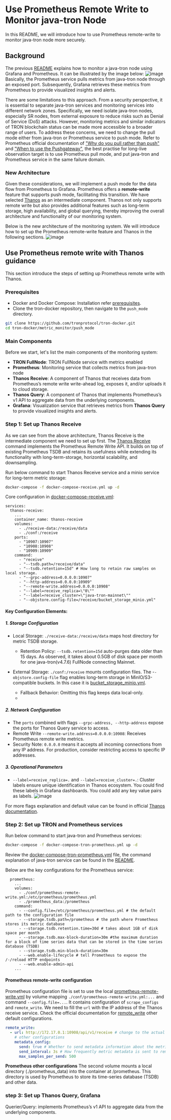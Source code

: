 # Use Prometheus Remote Write to Monitor java-tron Node

In this README, we will introduce how to use Prometheus remote-write to monitor java-tron node more securely.

## Background
The previous [README](../README.md) explains how to monitor a java-tron node using Grafana and Prometheus. It can be illustrated by the image below:
![image](../../images/metric_pull_simple.png)
Basically, the Prometheus service pulls metrics from java-tron node through an exposed port. Subsequently, Grafana retrieves these metrics from Prometheus to provide visualized insights and alerts.

There are some limitations to this approach. From a security perspective, it is essential to separate java-tron services and monitoring services into different network zones. Specifically, we need isolate java-tron nodes, especially SR nodes, from external exposure to reduce risks such as Denial of Service (DoS) attacks. However, monitoring metrics and similar indicators of TRON blockchain status can be made more accessible to a broader range of users.
To address these concerns, we need to change the pull mode either from java-tron or Prometheus service to push mode. Refer to Prometheus official documentation of ["Why do you pull rather than push"](https://prometheus.io/docs/introduction/faq/#why-do-you-pull-rather-than-push) and ["When to use the Pushgateway"](https://prometheus.io/docs/practices/pushing/#when-to-use-the-pushgateway), the best practise for long-live observation target is to use Prometheus pull mode, and put java-tron and Prometheus service in the same failure domain.

### New Architecture
Given these considerations, we will implement a push mode for the data flow from Prometheus to Grafana. Prometheus offers a **remote-write** feature that supports push mode, facilitating this transition. We have selected [Thanos](https://github.com/thanos-io/thanos) as an intermediate component. Thanos not only supports remote write but also provides additional features such as long-term storage, high availability, and global querying, thereby improving the overall architecture and functionality of our monitoring system.

Below is the new architecture of the monitoring system. We will introduce how to set up the Prometheus remote-write feature and Thanos in the following sections.
![image](../../images/metric_push_with_thanos.png)

## Use Prometheus remote write with Thanos guidance
This section introduce the steps of setting up Prometheus remote write with Thanos.

### Prerequisites

- Docker and Docker Compose: Installation refer [prerequisites](../../README.md#prerequisites).
- Clone the tron-docker repository, then navigate to the `push_mode` directory.
```sh
git clone https://github.com/tronprotocol/tron-docker.git
cd tron-docker/metric_monitor/push_mode
```
### Main Components
Before we start, let's list the main components of the monitoring system:
- **TRON FullNode**: TRON FullNode service with metrics enabled
- **Prometheus**: Monitoring service that collects metrics from java-tron node
- **Thanos Receive**: A component of Thanos that receives data from Prometheus’s remote write write-ahead log, exposes it, and/or uploads it to cloud storage.
- **Thanos Query**: A component of Thanos that implements Prometheus’s v1 API to aggregate data from the underlying components.
- **Grafana**: Visualization service that retrieves metrics from **Thanos Query** to provide visualized insights and alerts.

### Step 1: Set up Thanos Receive
As we can see from the above architecture, Thanos Receive is the intermediate component we need to set up first. The [Thanos Receive](https://thanos.io/tip/components/receive.md/#receiver) command implements the Prometheus Remote Write API. It builds on top of existing Prometheus TSDB and retains its usefulness while extending its functionality with long-term-storage, horizontal scalability, and downsampling.

Run below command to start Thanos Receive service and a minio service for long-term metric storage:
```sh
docker-compose -f docker-compose-receive.yml up -d
```

Core configuration in [docker-compose-receive.yml](docker-compose-receive.yml):
```aiignore
services:
  thanos-receive:
    ...
    container_name: thanos-receive
    volumes:
      - ./receive-data:/receive/data
      - ./conf:/receive
    ports:
      - "10907:10907"
      - "10908:10908"
      - "10909:10909"
    command:
      - "receive"
      - "--tsdb.path=/receive/data"
      - "--tsdb.retention=15d" # How long to retain raw samples on local storage.
      - "--grpc-address=0.0.0.0:10907"
      - "--http-address=0.0.0.0:10909"
      - "--remote-write.address=0.0.0.0:10908"
      - "--label=receive_replica=\"0\""
      - "--label=receive_cluster=\"java-tron-mainnet\""
      - "--objstore.config-file=/receive/bucket_storage_minio.yml"
```
#### Key Configuration Elements:
##### 1. Storage Configuration
- Local Storage:
`./receive-data:/receive/data` maps host directory for metric TSDB storage.
  - Retention Policy: `--tsdb.retention=15d` auto-purges data older than 15 days. As observed, it takes about 0.5GB of disk space per month for one java-tron(v4.7.6) FullNode connecting Mainnet.

- External Storage:
`./conf:/receive` mounts configuration files. The -`-objstore.config-file` flag enables long-term storage in MinIO/S3-compatible buckets. In this case it is [bucket_storage_minio.yml](conf/bucket_storage_minio.yml).
  - Fallback Behavior: Omitting this flag keeps data local-only.
  -
##### 2. Network Configuration
- The `ports` combined with flags `--grpc-address, --http-address` expose the ports for Thanos Query service to access.
- Remote Write `--remote-write.address=0.0.0.0:10908`: Receives Prometheus remote write metrics.
- Security Note: `0.0.0.0` means it accepts all incoming connections from any IP address. For production, consider restricting access to specific IP addresses.

##### 3. Operational Parameters

- `--label=receive_replica=.` and `--label=receive_cluster=.`: Cluster labels ensure unique identification in Thanos ecosystem. You could find these labels in Grafana dashboards. You could add any key value pairs as labels.
![image](../../images/metric_pull_receive_label.png)


For more flags explanation and default value can be found in official [Thanos documentation](https://thanos.io/tip/components/receive.md/#flags).

### Step 2: Set up TRON and Prometheus services
Run below command to start java-tron and Prometheus services:
```sh
docker-compose -f docker-compose-tron-prometheus.yml up -d
```
Review the [docker-compose-tron-prometheus.yml](docker-compose-tron-prometheus.yml) file, the command explanation of java-tron service can be found in the [README](../single_node/README.md#run-the-container).

Below are the key configurations for the Prometheus service:
```
  prometheus:
    ...
    volumes:
      - ./conf/prometheus-remote-write.yml:/etc/prometheus/prometheus.yml
      - ./prometheus_data:/prometheus
    command:
      - --config.file=/etc/prometheus/prometheus.yml # the default path to the configuration file
      - --storage.tsdb.path=/prometheus # the path where Prometheus stores its metric database
      - --storage.tsdb.retention.time=30d # takes about 1GB of disk space per month
      - --storage.tsdb.max-block-duration=30m #the maximum duration for a block of time series data that can be stored in the time series database (TSDB)
      - --storage.tsdb.min-block-duration=30m
      - --web.enable-lifecycle # tell Prometheus to expose the /-/reload HTTP endpoints
      - --web.enable-admin-api
    ...
```
#### Prometheus remote-write configuration

Prometheus configuration file is set to use the local [prometheus-remote-write.yml](conf/prometheus-remote-write.yml) by volume mapping `./conf/prometheus-remote-write.yml:...` and command `--config.file=...`. It contains configuration of `scrape_configs` and `remote_write`.
We need to fill the `url` with the IP address of the Thanos receive service. Check the official documentation for [remote_write](https://prometheus.io/docs/prometheus/latest/configuration/configuration/#remote_write) other default configurations.

```yaml
remote_write:
  - url: http://172.17.0.1:10908/api/v1/receive # change to the actual IP address of the Thanos receive service
    # other configurations
    metadata_config:
      send: true # Whether to send metadata information about the metric to the remote storage.
      send_interval: 3s # How frequently metric metadata is sent to remote storage.
      max_samples_per_send: 500
```
**Prometheus other configurations**
The second volume mounts a local directory (./prometheus_data) into the container at /prometheus. This directory is used by Prometheus to store its time-series database (TSDB) and other data.


### step 3: Set up Thanos Query, Grafana
Querier/Query: implements Prometheus’s v1 API to aggregate data from the underlying components.
